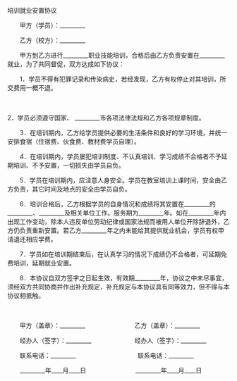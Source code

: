 



培训就业安置协议



 

　　甲方（学员）：_________　　

　　乙方（校方）：_________　　

　　甲方到乙方进行_________职业技能培训，合格后由乙方负责安置在_________就业，为了共同督促，双方达成如下协议：　　

　　1．学员不得有犯罪记录和传染病史，若经发现，乙方有权停止对其培训，所交费用一概不退。

　　

2．学员必须遵守国家、
_________市各项法律法规和乙方各项规章制度。　　

　　3．在培训期内，乙方给学员提供必要的生活条件和良好的学习环境，并统一安排食宿（住宿费、伙食费、教材费学员自理）。　　

　　4．在培训期内，学员屡犯培训制度、不认真培训、学习成绩不合格者不予延期培训、不予安置，一切损失由学员自负。　　

　　5．学员在培训期内，应注意人身安全。学员在教室培训上课时间，安全由乙方负责，其它时间及地点的安全由学员自负。　　

　　6．培训合格后，乙方根据学员的自身情况和成绩将其安置在_________的_________、_________及相关单位工作。服务期为_________年。如在_________年内出现工作变动，除本人违反单位劳动纪律或国家法规而被用人单位开除辞退外，乙方仍负责重新安置。若乙方_________年之内未能给其提供就业机会，学员有权申请退还相应学费。　　

　　7．学员如在培训期结束后，在认真学习的情况下成绩仍不合格者，可延期免费培训，延期就业安置。　　

　　8．本协议自双方签字之日起生效，有效期_________年，协议之中未尽事宜，须经双方共同协商并作出补充规定，补充规定与本协议具有同等效力，但不得与本协议相抵触。

　　

　　甲方（盖章）：_________　　　　　　　　乙方（盖章）：_________　　

　　经办人（签字）：_________　　　　　　　经办人（签字）：_________　　

　　联系电话：_________　　　　　　　　　　联系电话：_________　　

　　_________年____月____日　　　　　　　　_________年____月____日
